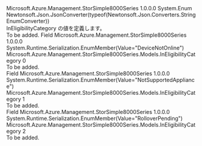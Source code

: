 <Type Name="InEligibilityCategory" FullName="Microsoft.Azure.Management.StorSimple8000Series.Models.InEligibilityCategory">
  <TypeSignature Language="C#" Value="public enum InEligibilityCategory" />
  <TypeSignature Language="ILAsm" Value=".class public auto ansi sealed InEligibilityCategory extends System.Enum" />
  <TypeSignature Language="DocId" Value="T:Microsoft.Azure.Management.StorSimple8000Series.Models.InEligibilityCategory" />
  <TypeSignature Language="VB.NET" Value="Public Enum InEligibilityCategory" />
  <TypeSignature Language="F#" Value="type InEligibilityCategory = " />
  <AssemblyInfo>
    <AssemblyName>Microsoft.Azure.Management.StorSimple8000Series</AssemblyName>
    <AssemblyVersion>1.0.0.0</AssemblyVersion>
  </AssemblyInfo>
  <Base>
    <BaseTypeName>System.Enum</BaseTypeName>
  </Base>
  <Attributes>
    <Attribute>
      <AttributeName>Newtonsoft.Json.JsonConverter(typeof(Newtonsoft.Json.Converters.StringEnumConverter))</AttributeName>
    </Attribute>
  </Attributes>
  <Docs>
    <summary>
            InEligibilityCategory の値を定義します。
            </summary>
    <remarks>To be added.</remarks>
  </Docs>
  <Members>
    <Member MemberName="DeviceNotOnline">
      <MemberSignature Language="C#" Value="DeviceNotOnline" />
      <MemberSignature Language="ILAsm" Value=".field public static literal valuetype Microsoft.Azure.Management.StorSimple8000Series.Models.InEligibilityCategory DeviceNotOnline = int32(0)" />
      <MemberSignature Language="DocId" Value="F:Microsoft.Azure.Management.StorSimple8000Series.Models.InEligibilityCategory.DeviceNotOnline" />
      <MemberSignature Language="VB.NET" Value="DeviceNotOnline" />
      <MemberSignature Language="F#" Value="DeviceNotOnline = 0" Usage="Microsoft.Azure.Management.StorSimple8000Series.Models.InEligibilityCategory.DeviceNotOnline" />
      <MemberType>Field</MemberType>
      <AssemblyInfo>
        <AssemblyName>Microsoft.Azure.Management.StorSimple8000Series</AssemblyName>
        <AssemblyVersion>1.0.0.0</AssemblyVersion>
      </AssemblyInfo>
      <Attributes>
        <Attribute>
          <AttributeName>System.Runtime.Serialization.EnumMember(Value="DeviceNotOnline")</AttributeName>
        </Attribute>
      </Attributes>
      <ReturnValue>
        <ReturnType>Microsoft.Azure.Management.StorSimple8000Series.Models.InEligibilityCategory</ReturnType>
      </ReturnValue>
      <MemberValue>0</MemberValue>
      <Docs>
        <summary>To be added.</summary>
      </Docs>
    </Member>
    <Member MemberName="NotSupportedAppliance">
      <MemberSignature Language="C#" Value="NotSupportedAppliance" />
      <MemberSignature Language="ILAsm" Value=".field public static literal valuetype Microsoft.Azure.Management.StorSimple8000Series.Models.InEligibilityCategory NotSupportedAppliance = int32(1)" />
      <MemberSignature Language="DocId" Value="F:Microsoft.Azure.Management.StorSimple8000Series.Models.InEligibilityCategory.NotSupportedAppliance" />
      <MemberSignature Language="VB.NET" Value="NotSupportedAppliance" />
      <MemberSignature Language="F#" Value="NotSupportedAppliance = 1" Usage="Microsoft.Azure.Management.StorSimple8000Series.Models.InEligibilityCategory.NotSupportedAppliance" />
      <MemberType>Field</MemberType>
      <AssemblyInfo>
        <AssemblyName>Microsoft.Azure.Management.StorSimple8000Series</AssemblyName>
        <AssemblyVersion>1.0.0.0</AssemblyVersion>
      </AssemblyInfo>
      <Attributes>
        <Attribute>
          <AttributeName>System.Runtime.Serialization.EnumMember(Value="NotSupportedAppliance")</AttributeName>
        </Attribute>
      </Attributes>
      <ReturnValue>
        <ReturnType>Microsoft.Azure.Management.StorSimple8000Series.Models.InEligibilityCategory</ReturnType>
      </ReturnValue>
      <MemberValue>1</MemberValue>
      <Docs>
        <summary>To be added.</summary>
      </Docs>
    </Member>
    <Member MemberName="RolloverPending">
      <MemberSignature Language="C#" Value="RolloverPending" />
      <MemberSignature Language="ILAsm" Value=".field public static literal valuetype Microsoft.Azure.Management.StorSimple8000Series.Models.InEligibilityCategory RolloverPending = int32(2)" />
      <MemberSignature Language="DocId" Value="F:Microsoft.Azure.Management.StorSimple8000Series.Models.InEligibilityCategory.RolloverPending" />
      <MemberSignature Language="VB.NET" Value="RolloverPending" />
      <MemberSignature Language="F#" Value="RolloverPending = 2" Usage="Microsoft.Azure.Management.StorSimple8000Series.Models.InEligibilityCategory.RolloverPending" />
      <MemberType>Field</MemberType>
      <AssemblyInfo>
        <AssemblyName>Microsoft.Azure.Management.StorSimple8000Series</AssemblyName>
        <AssemblyVersion>1.0.0.0</AssemblyVersion>
      </AssemblyInfo>
      <Attributes>
        <Attribute>
          <AttributeName>System.Runtime.Serialization.EnumMember(Value="RolloverPending")</AttributeName>
        </Attribute>
      </Attributes>
      <ReturnValue>
        <ReturnType>Microsoft.Azure.Management.StorSimple8000Series.Models.InEligibilityCategory</ReturnType>
      </ReturnValue>
      <MemberValue>2</MemberValue>
      <Docs>
        <summary>To be added.</summary>
      </Docs>
    </Member>
  </Members>
</Type>